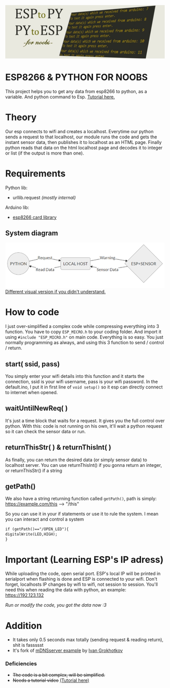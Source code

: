 ![diagram](banner.jpg)
# ESP8266 & PYTHON FOR NOOBS
This project helps you to get any data from esp8266 to python, as a variable. And python command to Esp. [Tutorial here.](https://www.instructables.com/id/ESP8266-and-Python-Communication-ForNoobs/)


# Theory
Our esp connects to wifi and creates a localhost. Everytime our python sends a request to that localhost, our module runs the code and gets the instant sensor data, then publishes it to localhost as an HTML page. Finally python reads that data on the html localhost page and decodes it to integer or list (if the output is more than one).

# Requirements
Python lib:
 - urllib.request *(mostly internal)*

Arduino lib:
- [esp8266 card library](https://arduino-esp8266.readthedocs.io/en/2.4.1/installing.html) 

## System diagram
![diagram](diagram1.png)  
[Different visual version if you didn't understand.](diagram2.png)

# How to code
I just over-simplified a complex code while compressing everything into 3 function. 
You have to copy `ESP_MICRO.h` to your coding folder. And import it using `#include "ESP_MICRO.h"` on main code. Everything is so easy. You just normally programming as always, and using this 3 function to send / control / return.

## start( ssid, pass)
You simply enter your wifi details into this function and it starts the connection, ssid is your wifi username, pass is your wifi password. In the default.ino, I put it in first line of `void setup()` so it esp can directly connect to internet when opened.

## waitUntilNewReq( )
 It's just a time block that waits for a request. It gives you the full control over python. With this: code is not running on his own, it'll wait a python request so it can check the sensor data or run.

## returnThisStr(  )   & returnThisInt( )
As finally, you can return the desired data (or simply sensor data) to localhost server.
You can use returnThisInt() if you gonna return an integer, or returnThisStr() if a string

## getPath()
We also have a string returning function called `getPath()`, path is simply:
https://example.com/this --> "/this"

So you can use it in your if statements or use it to rule the system.  I mean you can interact and control a system 

    if (getPath()=="/OPEN_LED"){
    digitalWrite(LED,HIGH);
    }

# Important (Learning ESP's IP adress)
While uploading the code, open serial port. ESP's local IP will be printed in serialport when flashing is done and ESP is connected to
your wifi. Don't forget, localhosts IP changes by wifi to wifi, not session to session.
You'll need this when reading the data with python, an example: https://192.123.132

*Run or modify the code, you got the data now :3*

# Addition
- It takes only 0.5 seconds max totally (sending request & reading return), shit is fassssst
 - It's fork of [mDNSserver example](https://github.com/esp8266/Arduino/tree/master/libraries/ESP8266mDNS) by [Ivan Grokhotkov](https://github.com/igrr) 

### Deficiencies
 - ~~The code is a bit complex, will be simplified.~~
 - ~~Needs a tutorial video~~ [(Tutorial here)](https://www.instructables.com/id/ESP8266-and-Python-Communication-ForNoobs/)
